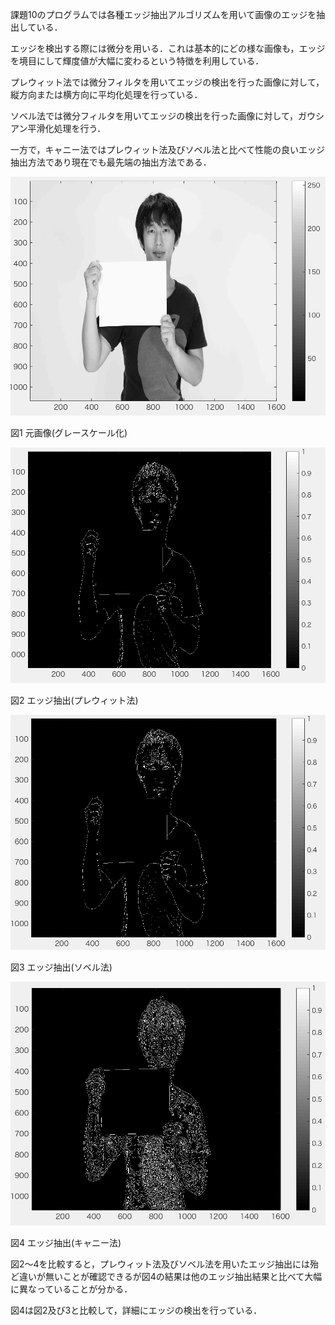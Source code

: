 課題10のプログラムでは各種エッジ抽出アルゴリズムを用いて画像のエッジを抽出している．

エッジを検出する際には微分を用いる．これは基本的にどの様な画像も，エッジを境目にして輝度値が大幅に変わるという特徴を利用している．

プレウィット法では微分フィルタを用いてエッジの検出を行った画像に対して，縦方向または横方向に平均化処理を行っている．

ソベル法では微分フィルタを用いてエッジの検出を行った画像に対して，ガウシアン平滑化処理を行う．

一方で，キャニー法ではプレウィット法及びソベル法と比べて性能の良いエッジ抽出方法であり現在でも最先端の抽出方法である．

<img src="https://github.com/tableamd/lecture_image_processing/blob/master/kadai10/1.png">

図1 元画像(グレースケール化)

<img src="https://github.com/tableamd/lecture_image_processing/blob/master/kadai10/2.png">

図2 エッジ抽出(プレウィット法)

<img src="https://github.com/tableamd/lecture_image_processing/blob/master/kadai10/3.png">

図3 エッジ抽出(ソベル法)

<img src="https://github.com/tableamd/lecture_image_processing/blob/master/kadai10/4.png">

図4 エッジ抽出(キャニー法)

図2〜4を比較すると，プレウィット法及びソベル法を用いたエッジ抽出には殆ど違いが無いことが確認できるが図4の結果は他のエッジ抽出結果と比べて大幅に異なっていることが分かる．

図4は図2及び3と比較して，詳細にエッジの検出を行っている．